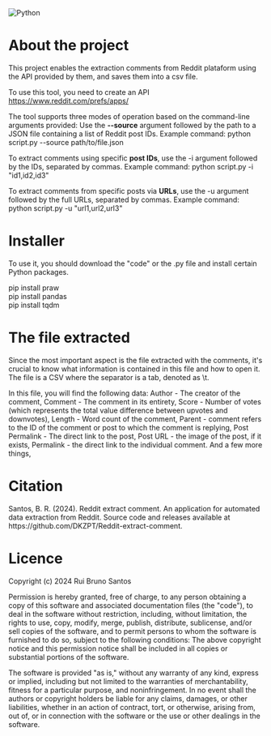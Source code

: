 <img src="https://camo.githubusercontent.com/ce8bc12cf25c8c9ca787cf95e3693d5a17f5f4bb2b8dd5c272b88404f7ebf476/68747470733a2f2f696d672e736869656c64732e696f2f62616467652f4d616465253230776974682d507974686f6e332d627269676874677265656e" alt="Python">

<h1>About the project</h1>

This project enables the extraction comments from Reddit plataform using the API provided by them, and saves them into a csv file. 

To use this tool, you need to create an API https://www.reddit.com/prefs/apps/

The tool supports three modes of operation based on the command-line arguments provided:
Use the <b>--source</b> argument followed by the path to a JSON file containing a list of Reddit post IDs. Example command:
python script.py --source path/to/file.json

To extract comments using specific <b>post IDs</b>, use the -i argument followed by the IDs, separated by commas. Example command:
python script.py -i "id1,id2,id3"

To extract comments from specific posts via <b>URLs</b>, use the -u argument followed by the full URLs, separated by commas. Example command:
python script.py -u "url1,url2,url3"

<h1>Installer</h1>

To use it, you should download the "code" or the .py file and install certain Python packages.

pip install praw <br>
pip install pandas <br>
pip install tqdm <br>

<h1>The file extracted</h1>
Since the most important aspect is the file extracted with the comments, it's crucial to know what information is contained in this file and how to open it.
The file is a CSV where the separator is a tab, denoted as \t.

In this file, you will find the following data:
Author - The creator of the comment,
Comment - The comment in its entirety,
Score - Number of votes (which represents the total value difference between upvotes and downvotes),
Length - Word count of the comment,
Parent - comment refers to the ID of the comment or post to which the comment is replying,
Post Permalink - The direct link to the post,
Post URL - the image of the post, if it exists,
Permalink - the direct link to the individual comment.
And a few more things,

<h1>Citation</h1>
Santos, B. R. (2024). Reddit extract comment. An application for automated data extraction from Reddit. Source code and releases available at https://github.com/DKZPT/Reddit-extract-comment.

<h1>Licence</h1>

Copyright (c) 2024 Rui Bruno Santos

Permission is hereby granted, free of charge, to any person obtaining a copy of this software and associated documentation files (the "code"), to deal in the software without restriction, including, without limitation, the rights to use, copy, modify, merge, publish, distribute, sublicense, and/or sell copies of the software, and to permit persons to whom the software is furnished to do so, subject to the following conditions: The above copyright notice and this permission notice shall be included in all copies or substantial portions of the software.

The software is provided "as is," without any warranty of any kind, express or implied, including but not limited to the warranties of merchantability, fitness for a particular purpose, and noninfringement. In no event shall the authors or copyright holders be liable for any claims, damages, or other liabilities, whether in an action of contract, tort, or otherwise, arising from, out of, or in connection with the software or the use or other dealings in the software.
